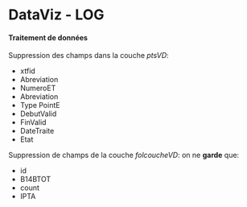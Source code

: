 # DataViz - LOG

#### Traitement de données

Suppression des champs dans la couche *ptsVD*:

- xtfid
- Abreviation
- NumeroET
- Abreviation
- Type PointE
- DebutValid
- FinValid
- DateTraite
- Etat

Suppression de champs de la couche *folcoucheVD*: on ne **garde** que:

- id
- B14BTOT
- count
- IPTA



